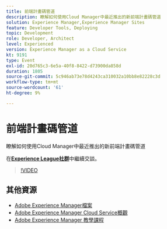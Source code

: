 ```yaml
---
title: 前端計畫碼管道
description: 瞭解如何使用Cloud Manager中最近推出的新前端計畫碼管道
solution: Experience Manager,Experience Manager Sites
feature: Developer Tools, Deploying
topic: Development
role: Developer, Architect
level: Experienced
version: Experience Manager as a Cloud Service
kt: 9191
type: Event
exl-id: 20d765c3-6e5a-40f8-8422-d73900da858d
duration: 1805
source-git-commit: 5c946ab73e78d4243ca310032a10bb8e82228c3d
workflow-type: tm+mt
source-wordcount: '61'
ht-degree: 9%

---
```


# 前端計畫碼管道

瞭解如何使用Cloud Manager中最近推出的新前端計畫碼管道

在&#x200B;**[Experience League社群](https://adobe.ly/2XVcBg8)**&#x200B;中繼續交談。

>[!VIDEO](https://video.tv.adobe.com/v/337886/?quality=12&learn=on&hidetitle=true)

## 其他資源

- [Adobe Experience Manager檔案](https://experienceleague.adobe.com/docs/experience-manager-cloud-service.html?lang=zh-Hant)
- [Adobe Experience Manager Cloud Service概觀](https://experienceleague.adobe.com/docs/experience-manager-cloud-service/overview/home.html?lang=zh-Hant)
- [Adobe Experience Manager 教學課程](https://experienceleague.adobe.com/docs/experience-manager-tutorials.html?lang=zh-Hant)
